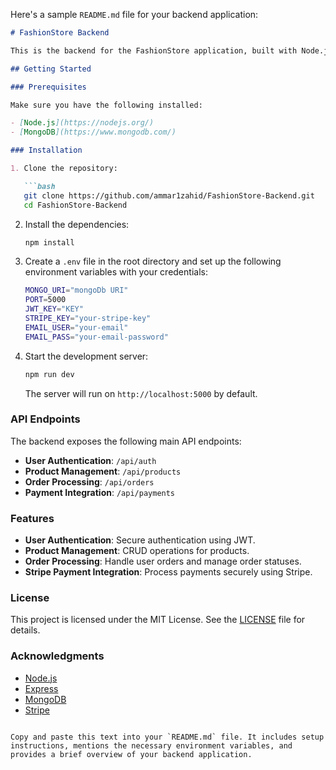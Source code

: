 Here's a sample `README.md` file for your backend application:

```markdown
# FashionStore Backend

This is the backend for the FashionStore application, built with Node.js, Express, and MongoDB. This backend provides RESTful APIs for handling user authentication, product management, order processing, and payment integration using Stripe.

## Getting Started

### Prerequisites

Make sure you have the following installed:

- [Node.js](https://nodejs.org/)
- [MongoDB](https://www.mongodb.com/)

### Installation

1. Clone the repository:

   ```bash
   git clone https://github.com/ammar1zahid/FashionStore-Backend.git
   cd FashionStore-Backend
   ```

2. Install the dependencies:

   ```bash
   npm install
   ```

3. Create a `.env` file in the root directory and set up the following environment variables with your credentials:

   ```bash
   MONGO_URI="mongoDb URI"
   PORT=5000
   JWT_KEY="KEY"
   STRIPE_KEY="your-stripe-key"
   EMAIL_USER="your-email"
   EMAIL_PASS="your-email-password"
   ```

4. Start the development server:

   ```bash
   npm run dev
   ```

   The server will run on `http://localhost:5000` by default.

### API Endpoints

The backend exposes the following main API endpoints:

- **User Authentication**: `/api/auth`
- **Product Management**: `/api/products`
- **Order Processing**: `/api/orders`
- **Payment Integration**: `/api/payments`

### Features

- **User Authentication**: Secure authentication using JWT.
- **Product Management**: CRUD operations for products.
- **Order Processing**: Handle user orders and manage order statuses.
- **Stripe Payment Integration**: Process payments securely using Stripe.

### License

This project is licensed under the MIT License. See the [LICENSE](LICENSE) file for details.

### Acknowledgments

- [Node.js](https://nodejs.org/)
- [Express](https://expressjs.com/)
- [MongoDB](https://www.mongodb.com/)
- [Stripe](https://stripe.com/)
```

Copy and paste this text into your `README.md` file. It includes setup instructions, mentions the necessary environment variables, and provides a brief overview of your backend application.
